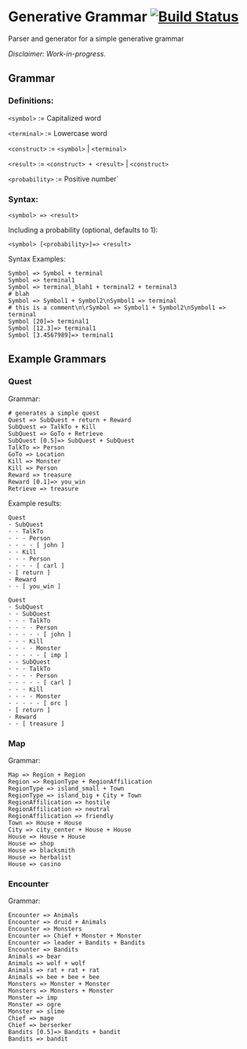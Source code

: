 # Generative Grammar [![Build Status](https://travis-ci.org/anissen/generative-grammar.svg?branch=master)](https://travis-ci.org/anissen/generative-grammar)
Parser and generator for a simple generative grammar

_Disclaimer: Work-in-progress._

## Grammar

### Definitions:
`<symbol>` := Capitalized word

`<terminal>` := Lowercase word

`<construct>` := `<symbol>` | `<terminal>`

`<result>` := `<construct> + <result>` | `<construct>`

`<probability>` := Positive number`

### Syntax:
`<symbol> => <result>`

Including a probability (optional, defaults to 1):

`<symbol> [<probability>]=> <result>`

Syntax Examples:
```
Symbol => Symbol + terminal
Symbol => terminal1
Symbol => terminal_blah1 + terminal2 + terminal3
# blah
Symbol => Symbol1 + Symbol2\nSymbol1 => terminal
# this is a comment\n\rSymbol => Symbol1 + Symbol2\nSymbol1 => terminal
Symbol [20]=> terminal1
Symbol [12.3]=> terminal1
Symbol [3.4567989]=> terminal1
```

## Example Grammars
### Quest
Grammar:
```
# generates a simple quest
Quest => SubQuest + return + Reward
SubQuest => TalkTo + Kill
SubQuest => GoTo + Retrieve
SubQuest [0.5]=> SubQuest + SubQuest
TalkTo => Person
GoTo => Location
Kill => Monster
Kill => Person
Reward => treasure
Reward [0.1]=> you_win
Retrieve => treasure
```

Example results:
```
Quest
· SubQuest
· · TalkTo
· · · Person
· · · · [ john ]
· · Kill
· · · Person
· · · · [ carl ]
· [ return ]
· Reward
· · [ you_win ]
```

```
Quest
· SubQuest
· · SubQuest
· · · TalkTo
· · · · Person
· · · · · [ john ]
· · · Kill
· · · · Monster
· · · · · [ imp ]
· · SubQuest
· · · TalkTo
· · · · Person
· · · · · [ carl ]
· · · Kill
· · · · Monster
· · · · · [ orc ]
· [ return ]
· Reward
· · [ treasure ]
```

### Map
Grammar:
```
Map => Region + Region
Region => RegionType + RegionAffilication
RegionType => island_small + Town
RegionType => island_big + City + Town
RegionAffilication => hostile
RegionAffilication => neutral
RegionAffilication => friendly
Town => House + House
City => city_center + House + House
House => House + House
House => shop
House => blacksmith
House => herbalist
House => casino
```

### Encounter
Grammar:
```
Encounter => Animals
Encounter => druid + Animals
Encounter => Monsters
Encounter => Chief + Monster + Monster
Encounter => leader + Bandits + Bandits
Encounter => Bandits
Animals => bear
Animals => wolf + wolf
Animals => rat + rat + rat
Animals => bee + bee + bee
Monsters => Monster + Monster
Monsters => Monsters + Monster
Monster => imp
Monster => ogre
Monster => slime
Chief => mage
Chief => berserker
Bandits [0.5]=> Bandits + bandit
Bandits => bandit
```
